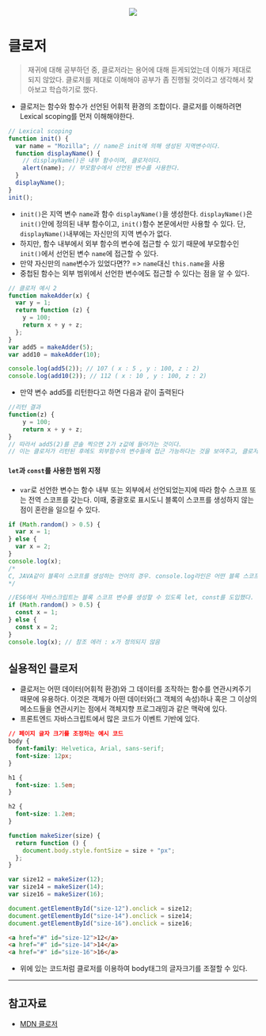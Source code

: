 <div align = 'center'>

![](https://velog.velcdn.com/images/pangkyu/post/74a04277-83b5-4383-9f10-1e332125d4ce/image.png)

</div>

# 클로저

> 재귀에 대해 공부하던 중, 클로저라는 용어에 대해 듣게되었는데 이해가 제대로 되지 않았다. 클로저를 제대로 이해해야 공부가 좀 진행될 것이라고 생각해서 찾아보고 학습하기로 했다.

- 클로저는 함수와 함수가 선언된 어휘적 환경의 조합이다. 클로저를 이해하려면 Lexical scoping를 먼저 이해해야한다.

```js
// Lexical scoping
function init() {
  var name = "Mozilla"; // name은 init에 의해 생성된 지역변수이다.
  function displayName() {
    // displayName()은 내부 함수이며, 클로저이다.
    alert(name); // 부모함수에서 선언된 변수를 사용한다.
  }
  displayName();
}
init();
```

- <code>init()</code>은 지역 변수 <code>name</code>과 함수 <code>displayName()</code>을 생성한다. <code>displayName()</code>은 <code>init()</code>안에 정의된 내부 함수이고, <code>init()</code>함수 본문에서만 사용할 수 있다. 단, <code>displayName()</code>내부에는 자신만의 지역 변수가 없다.
- 하지만, 함수 내부에서 외부 함수의 변수에 접근할 수 있기 때문에 부모함수인 <code>init()</code>에서 선언된 변수 <code>name</code>에 접근할 수 있다.
- 만약 자신만의 <code>name</code>변수가 있었다면?? => <code>name</code>대신 <code>this.name</code>을 사용
- 중첩된 함수는 외부 범위에서 선언한 변수에도 접근할 수 있다는 점을 알 수 있다.

```js
// 클로저 예시 2
function makeAdder(x) {
  var y = 1;
  return function (z) {
    y = 100;
    return x + y + z;
  };
}
var add5 = makeAdder(5);
var add10 = makeAdder(10);

console.log(add5(2)); // 107 ( x : 5 , y : 100, z : 2)
console.log(add10(2)); // 112 ( x : 10 , y : 100, z : 2)
```

- 만약 변수 add5를 리턴한다고 하면 다음과 같이 출력된다

```js
//리턴 결과
function(z) {
    y = 100;
    return x + y + z;
}
// 따라서 add5(2)를 콘솔 찍으면 2가 z값에 들어가는 것이다.
// 이는 클로저가 리턴된 후에도 외부함수의 변수들에 접근 가능하다는 것을 보여주고, 클로저에 단순히 값 형태로 전달되는 것이 아니라는 것을 의미한다.
```

#### <code>let</code>과 <code>const</code>를 사용한 범위 지정

- <code>var</code>로 선언한 변수는 함수 내부 또는 외부에서 선언되었는지에 따라 함수 스코프 또는 전역 스코프를 갖는다. 이때, 중괄호로 표시도니 블록이 스코프를 생성하지 않는 점이 혼란을 일으킬 수 있다.

```js
if (Math.random() > 0.5) {
  var x = 1;
} else {
  var x = 2;
}
console.log(x);
/*
C, JAVA같이 블록이 스코프를 생성하는 언어의 경우. console.log라인은 어떤 블록 스코프에도 포함되지 않기 때문에 에러가 발생한다. 하지만 블록은 var로 선언한 변수에 대해 스코프를 생성하지 않기 때문에 var 명령문은 전역 변수를 생성한다. 
*/
```

```js
//ES6에서 자바스크립트는 블록 스코프 변수를 생성할 수 있도록 let, const를 도입했다.
if (Math.random() > 0.5) {
  const x = 1;
} else {
  const x = 2;
}
console.log(x); // 참조 에러 : x가 정의되지 않음
```

## 실용적인 클로저

- 클로저는 어떤 데이터(어휘적 환경)와 그 데이터를 조작하는 함수를 연관시켜주기 때문에 유용하다. 이것은 객체가 아떤 데이터와(그 객체의 속성)하나 혹은 그 이상의 메소드들을 연관시키는 점에서 객체지향 프로그래밍과 같은 맥락에 있다.
- 프론트엔드 자바스크립트에서 많은 코드가 이벤트 기반에 있다.

```css
// 페이지 글자 크기를 조정하는 예시 코드
body {
  font-family: Helvetica, Arial, sans-serif;
  font-size: 12px;
}

h1 {
  font-size: 1.5em;
}

h2 {
  font-size: 1.2em;
}
```

```js
function makeSizer(size) {
  return function () {
    document.body.style.fontSize = size + "px";
  };
}

var size12 = makeSizer(12);
var size14 = makeSizer(14);
var size16 = makeSizer(16);

document.getElementById("size-12").onclick = size12;
document.getElementById("size-14").onclick = size14;
document.getElementById("size-16").onclick = size16;
```

```html
<a href="#" id="size-12">12</a>
<a href="#" id="size-14">14</a>
<a href="#" id="size-16">16</a>
```

- 위에 있는 코드처럼 클로저를 이용하여 body태그의 글자크기를 조절할 수 있다.

---

## 참고자료

- [MDN 클로저](https://developer.mozilla.org/ko/docs/Web/JavaScript/Closures)
